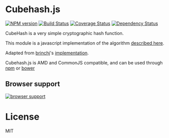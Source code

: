 Cubehash.js
===========
[![NPM version](https://badge.fury.io/js/cubehash.js.png)](http://badge.fury.io/js/cubehash.js)
[![Build Status](https://travis-ci.org/RndPhrase/cubehash.js.svg?branch=master)](https://travis-ci.org/RndPhrase/cubehash.js)
[![Coverage Status](https://coveralls.io/repos/RndPhrase/cubehash.js/badge.png)](https://coveralls.io/r/RndPhrase/cubehash.js)
[![Dependency Status](https://david-dm.org/RndPhrase/cubehash.js.png)](https://david-dm.org/RndPhrase/cubehash.js)

CubeHash is a very simple cryptographic hash function.

This module is a javascript implementation of the algorithm [described here](http://cubehash.cr.yp.to/).

Adapted from [brinchj](https://github.com/brinchj)'s [implementation](https://github.com/brinchj/RndPhrase/blob/master/lib/cubehash.js).

Cubehash.js is AMD and CommonJS compatible, and can be used through [npm](https://npmjs.org) or [bower](http://bower.io)

Browser support
---------------

[![browser support](https://ci.testling.com/RndPhrase/cubehash.js.png)](https://ci.testling.com/RndPhrase/cubehash.js)


License
=======
MIT
